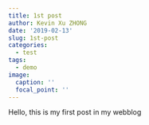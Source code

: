 ```yaml
---
title: 1st post
author: Kevin Xu ZHONG
date: '2019-02-13'
slug: 1st-post
categories:
  - test
tags:
  - demo
image:
  caption: ''
  focal_point: ''
---
```


Hello, this is my first post in my webblog

